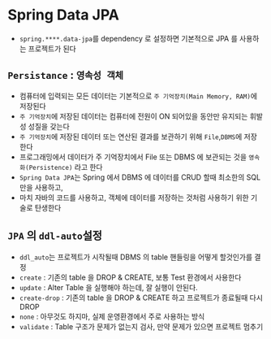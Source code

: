 # Spring Data JPA
- `spring.****.data-jpa`를 dependency 로 설정하면 기본적으로 JPA 를 사용하는 프로젝트가 된다

## `Persistance` : `영속성 객체`
- 컴퓨터에 입력되는 모든 데이터는 기본적으로 `주 기억장치(Main Memory, RAM)`에 저장된다
- `주 기억장치`에 저장된 데이터는 컴퓨터에 전원이 ON 되어있을 동안만 유지되는 휘발성 성질을 갖는다
- `주 기억장치`에 저장된 데이터 또는 연산된 결과를 보관하기 위해 `File`,`DBMS`에 저장한다
- 프로그래밍에서 데이터가 주 기억장치에서 File 또는 DBMS 에 보관되는 것을 `영속화(Persistence)` 라고 한다
- `Spring Data JPA`는 Spring 에서 DBMS 에 데이터를 CRUD 할때 최소한의 SQL 만을 사용하고,
- 마치 자바의 코드를 사용하고, 객체에 데이터를 저장하는 것처럼 사용하기 위한 기술로 탄생한다

## `JPA` 의 `ddl-auto`설정
- `ddl_auto`는 프로젝트가 시작될때 DBMS 의 table 핸들링을 어떻게 할것인가를 결정
- `create` : 기존의 table 을 DROP & CREATE, 보통 Test 환경에서 사용한다
- `update` : Alter Table 을 실행해야 하는데, 잘 실행이 안된다.
- `create-drop` : 기존의 table 을 DROP & CREATE 하고 프로젝트가 종료될때 다시 DROP
- `none` : 아무것도 하지마, 실제 운영환경에서 주로 사용하는 방식
- `validate` : Table 구조가 문제가 없는지 검사, 만약 문제가 있으면 프로젝트 멈추기
